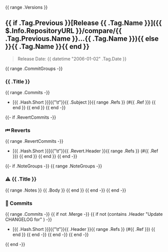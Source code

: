 {{ range .Versions }}
<a name="{{ .Tag.Name }}"></a>
## {{ if .Tag.Previous }}[Release {{ .Tag.Name }}]({{ $.Info.RepositoryURL }}/compare/{{ .Tag.Previous.Name }}...{{ .Tag.Name }}){{ else }}{{ .Tag.Name }}{{ end }}

> Release Date: {{ datetime "2006-01-02" .Tag.Date }}

{{ range .CommitGroups -}}
### {{ .Title }}

{{ range .Commits -}}
- [{{ .Hash.Short }}]{{"\t"}}{{ .Subject }}{{ range .Refs }} (#{{ .Ref }}) {{ end }}
{{ end }}
{{ end -}}

{{- if .RevertCommits -}}
### ⏮ Reverts

{{ range .RevertCommits -}}
- [{{ .Hash.Short }}]{{"\t"}}{{ .Revert.Header }}{{ range .Refs }} (#{{ .Ref }}) {{ end }}
{{ end }}
{{ end -}}

{{- if .NoteGroups -}}
{{ range .NoteGroups -}}
### ⚠️ {{ .Title }}

{{ range .Notes }}
{{ .Body }}
{{ end }}
{{ end -}}
{{ end -}}

### 📖 Commits

{{ range .Commits -}}
{{ if not .Merge -}}
{{ if not (contains .Header "Update CHANGELOG for" ) -}}
- [{{ .Hash.Short }}]{{"\t"}}{{ .Header }}{{ range .Refs }} (#{{ .Ref }}) {{ end }}
{{ end -}}
{{ end -}}
{{ end -}}

{{ end -}}